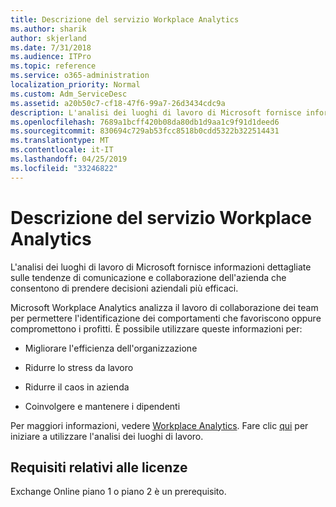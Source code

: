 ```yaml
---
title: Descrizione del servizio Workplace Analytics
ms.author: sharik
author: skjerland
ms.date: 7/31/2018
ms.audience: ITPro
ms.topic: reference
ms.service: o365-administration
localization_priority: Normal
ms.custom: Adm_ServiceDesc
ms.assetid: a20b50c7-cf18-47f6-99a7-26d3434cdc9a
description: L'analisi dei luoghi di lavoro di Microsoft fornisce informazioni dettagliate sulle tendenze di comunicazione e collaborazione dell'azienda che consentono di prendere decisioni aziendali più efficaci.
ms.openlocfilehash: 7689a1bcff420b08da80db1d9aa1c9f91d1deed6
ms.sourcegitcommit: 830694c729ab53fcc8518b0cdd5322b322514431
ms.translationtype: MT
ms.contentlocale: it-IT
ms.lasthandoff: 04/25/2019
ms.locfileid: "33246822"
---
```

# <a name="workplace-analytics-service-description"></a>Descrizione del servizio Workplace Analytics

L'analisi dei luoghi di lavoro di Microsoft fornisce informazioni dettagliate sulle tendenze di comunicazione e collaborazione dell'azienda che consentono di prendere decisioni aziendali più efficaci.
  
Microsoft Workplace Analytics analizza il lavoro di collaborazione dei team per permettere l'identificazione dei comportamenti che favoriscono oppure compromettono i profitti. È possibile utilizzare queste informazioni per: 
  
- Migliorare l'efficienza dell'organizzazione
    
- Ridurre lo stress da lavoro
    
- Ridurre il caos in azienda
    
- Coinvolgere e mantenere i dipendenti
    
Per maggiori informazioni, vedere [Workplace Analytics](https://go.microsoft.com/fwlink/?linkid=852492). Fare clic [qui](https://docs.microsoft.com/en-us/workplace-analytics/overview/get-started) per iniziare a utilizzare l'analisi dei luoghi di lavoro. 
  
## <a name="licensing-requirements"></a>Requisiti relativi alle licenze

Exchange Online piano 1 o piano 2 è un prerequisito.